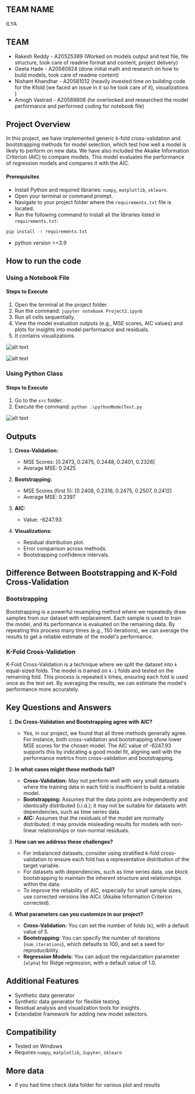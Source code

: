 

## TEAM NAME
ILYA

## TEAM
- Rakesh Reddy - A20525389   (Worked on models output and test file, file structure, took care of readme format and content, project delivery)
- Geeta Hade - A20580824  (done initial math and research on how to build models, took care of readme content)
- Nishant Khandhar - A20581012 (heavily invested time on building code for the Kfold (we faced an issue in it so he took care of it), visualizations )
- Amogh Vastrad - A20588808  (he overlooked and researched the model performance and performed coding for notebook file)

## Project Overview

In this project, we have implemented generic k-fold cross-validation and bootstrapping methods for model selection, which test how well a model is likely to perform on new data. We have also included the Akaike Information Criterion (AIC) to compare models. This model evaluates the performance of regression models and compares it with the AIC.


#### Prerequisites
- Install Python and required libraries: `numpy`, `matplotlib`, `sklearn`.
- Open your terminal or command prompt.
- Navigate to your project folder where the `requirements.txt` file is located.
- Run the following command to install all the libraries listed in `requirements.txt`:


```bash
pip install -r requirements.txt
```
- python version >=3.9



## How to run the code

### Using a Notebook File


#### Steps to Execute
1. Open the terminal at the project folder.
2. Run the command: `jupyter notebook Project2.ipynb`
3. Run all cells sequentially.
4. View the model evaluation outputs (e.g., MSE scores, AIC values) and plots for insights into model performance and residuals.
5. It contains visualizations.

![alt text](image-1.png)

![alt text](image-2.png)

### Using Python Class



#### Steps to Execute
1. Go to the `src` folder.
2. Execute the command: `python .\pythonModelTest.py`

![alt text](image.png)

## Outputs

1. **Cross-Validation:**
    - MSE Scores: [0.2473, 0.2475, 0.2448, 0.2401, 0.2326]
    - Average MSE: 0.2425

2. **Bootstrapping:**
    - MSE Scores (first 5): [0.2408, 0.2316, 0.2475, 0.2507, 0.2412]
    - Average MSE: 0.2397

3. **AIC:**
    - Value: -6247.93

4. **Visualizations:**
    - Residual distribution plot.
    - Error comparison across methods.
    - Bootstrapping confidence intervals.

## Difference Between Bootstrapping and K-Fold Cross-Validation

### Bootstrapping
Bootstrapping is a powerful resampling method where we repeatedly draw samples from our dataset with replacement. Each sample is used to train the model, and its performance is evaluated on the remaining data. By repeating this process many times (e.g., 150 iterations), we can average the results to get a reliable estimate of the model's performance.

### K-Fold Cross-Validation
K-Fold Cross-Validation is a technique where we split the dataset into `k` equal-sized folds. The model is trained on `k-1` folds and tested on the remaining fold. This process is repeated `k` times, ensuring each fold is used once as the test set. By averaging the results, we can estimate the model's performance more accurately.



##



## Key Questions and Answers

1. **Do Cross-Validation and Bootstrapping agree with AIC?**
    - Yes, in our project, we found that all three methods generally agree. For instance, both cross-validation and bootstrapping show lower MSE scores for the chosen model. The AIC value of -6247.93 supports this by indicating a good model fit, aligning well with the performance metrics from cross-validation and bootstrapping.

2. **In what cases might these methods fail?**
    - **Cross-Validation:** May not perform well with very small datasets where the training data in each fold is insufficient to build a reliable model.
    - **Bootstrapping:** Assumes that the data points are independently and identically distributed (i.i.d.); it may not be suitable for datasets with dependencies, such as time series data.
    - **AIC:** Assumes that the residuals of the model are normally distributed; it may provide misleading results for models with non-linear relationships or non-normal residuals.

3. **How can we address these challenges?**
    - For imbalanced datasets, consider using stratified k-fold cross-validation to ensure each fold has a representative distribution of the target variable.
    - For datasets with dependencies, such as time series data, use block bootstrapping to maintain the inherent structure and relationships within the data.
    - To improve the reliability of AIC, especially for small sample sizes, use corrected versions like AICc (Akaike Information Criterion corrected).

4. **What parameters can you customize in our project?**
    - **Cross-Validation:** You can set the number of folds (`k`), with a default value of 5.
    - **Bootstrapping:** You can specify the number of iterations (`num_iterations`), which defaults to 100, and set a seed for reproducibility.
    - **Regression Models:** You can adjust the regularization parameter (`alpha`) for Ridge regression, with a default value of 1.0.

## Additional Features
- Synthetic data generator
- Synthetic data generator for flexible testing.
- Residual analysis and visualization tools for insights.
- Extendable framework for adding new model selectors.

## Compatibility
- Tested on Windows
- Requires `numpy`, `matplotlib`, `Jupyter`, `sklearn`

## More data
- if you had time check data folder for various plot and results
